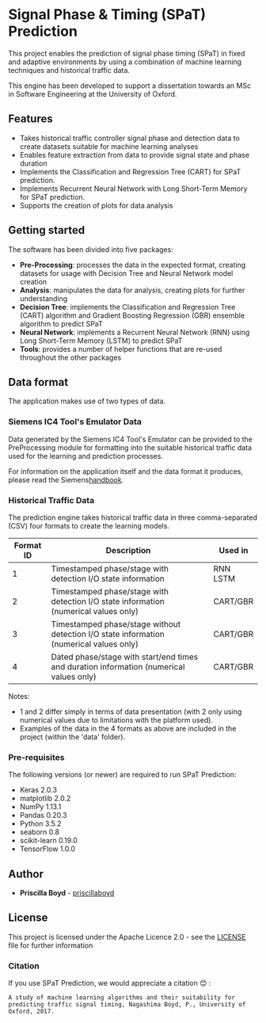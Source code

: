 # Signal Phase & Timing (SPaT) Prediction

This project enables the prediction of signal phase timing (SPaT) in fixed and adaptive environments by using a 
combination of machine learning techniques and historical traffic data.

This engine has been developed to support a dissertation towards an MSc in Software Engineering at the University of 
Oxford.

## Features

* Takes historical traffic controller signal phase and detection data to create datasets suitable for machine learning
analyses
* Enables feature extraction from data to provide signal state and phase duration
* Implements the Classification and Regression Tree (CART) for SPaT prediction.
* Implements Recurrent Neural Network with Long Short-Term Memory for SPaT prediction.
* Supports the creation of plots for data analysis

## Getting started

The software has been divided into five packages:
* **Pre-Processing**: processes the data in the expected format, creating datasets for usage with Decision Tree and Neural Network model creation
* **Analysis**: manipulates the data for analysis, creating plots for further understanding
* **Decision Tree**: implements the Classification and Regression Tree (CART) algorithm and Gradient Boosting 
Regression (GBR) ensemble algorithm to predict SPaT
* **Neural Network**: implements a Recurrent Neural Network (RNN) using Long Short-Term Memory (LSTM) to predict SPaT
* **Tools**: provides a number of helper functions that are re-used throughout the other packages


## Data format

The application makes use of two types of data.

### Siemens IC4 Tool's Emulator Data

Data generated by the Siemens IC4 Tool's Emulator can be provided to the PreProcessing module for formatting into the
suitable historical traffic data used for the learning and prediction processes.

For information on the application itself and the data format it produces, please 
read the Siemens[handbook](https://www.siemens.co.uk/traffic/pool/downloads/handbooks/ic4/667_hb_20168_000.pdf).

### Historical Traffic Data

The prediction engine takes historical traffic data in three comma-separated (CSV) four formats to create the
learning models.

| Format ID | Description | Used in |
| ------------- | ------------- | ------------- | 
| 1 | Timestamped phase/stage with detection I/O state information  | RNN LSTM  |
| 2 | Timestamped phase/stage with detection I/O state information (numerical values only)  | CART/GBR  |
| 3 | Timestamped phase/stage without detection I/O state information (numerical values only)  | CART/GBR  |
| 4 | Dated phase/stage with start/end times and duration information (numerical values only)  | CART/GBR  |


Notes:
* 1 and 2 differ simply in terms of data presentation (with 2 only using numerical values due to limitations with the
platform used).
* Examples of the data in the 4 formats as above are included in the project (within the 'data' folder).

### Pre-requisites

The following versions (or newer) are required to run SPaT Prediction:

* Keras 2.0.3
* matplotlib 2.0.2
* NumPy 1.13.1
* Pandas 0.20.3
* Python 3.5.2
* seaborn 0.8
* scikit-learn 0.19.0
* TensorFlow 1.0.0


## Author

* **Priscilla Boyd** - [priscillaboyd](https://github.com/priscillaboyd)


## License

This project is licensed under the Apache Licence 2.0 - see the [LICENSE](LICENSE) file for further information

### Citation
If you use SPaT Prediction, we would appreciate a citation :blush: :

`A study of machine learning algorithms and their suitability
for predicting traffic signal timing, Nagashima Boyd, P., University of Oxford, 2017.`